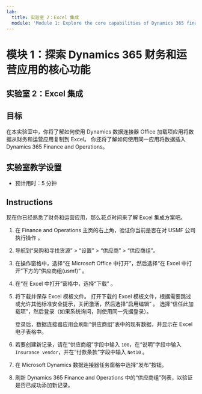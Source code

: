 ```yaml
---
lab:
  title: 实验室 2：Excel 集成
  module: 'Module 1: Explore the core capabilities of Dynamics 365 finance and operations apps'
---
```


# 模块 1：探索 Dynamics 365 财务和运营应用的核心功能

## 实验室 2：Excel 集成

## 目标

在本实验室中，你将了解如何使用 Dynamics 数据连接器 Office 加载项应用将数据从财务和运营应用复制到 Excel。 你还将了解如何使用同一应用将数据插入 Dynamics 365 Finance and Operations。 

## 实验室教学设置

   - 预计用时：5 分钟

## Instructions

现在你已经熟悉了财务和运营应用，那么花点时间来了解 Excel 集成方案吧。 

1.  在 Finance and Operations 主页的右上角，验证你当前是否在对 USMF 公司执行操作 。 

2.  导航到“采购和寻找货源” > “设置” > “供应商” > “供应商组”。

3.  在操作窗格中，选择“在 Microsoft Office 中打开”，然后选择“在 Excel 中打开”下方的“供应商组(usmf)”  。

4.  在“在 Excel 中打开”窗格中，选择“下载” 。 

5.  将下载并保存 Excel 模板文件。 打开下载的 Excel 模板文件，根据需要跳过或允许其他标准安全提示，关闭激活，然后选择“启用编辑” 。 选择“信任此加载项”，然后登录（如果系统询问，则使用同一凭据登录）。 

    登录后，数据连接器应用会刷新“供应商组”表中的现有数据，并显示在 Excel 电子表格中。 

6.  若要创建新记录，请在“供应商组”字段中输入 `100`，在“说明”字段中输入 `Insurance vendor`，并在“付款条款”字段中输入 `Net10`  。 

7.  在 Microsoft Dynamics 数据连接器任务窗格中选择“发布”按钮。 

8.  刷新 Dynamics 365 Finance and Operations 中的“供应商组”列表，以验证是否已成功添加新记录。 

